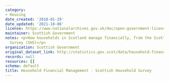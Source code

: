 ```yaml
---
category:
- Housing
date_created: '2018-01-29'
date_updated: '2021-10-08'
license: https://www.nationalarchives.gov.uk/doc/open-government-licence/version/3/
maintainer: Scottish Government
notes: <p>How households in Scotland manage financially, from the Scottish Household
  Survey (SHS)</p>
organization: Scottish Government
original_dataset_link: http://statistics.gov.scot/data/household-financial-management---shs
records: null
resources: []
schema: default
title: Household Financial Management - Scottish Household Survey
---
```

